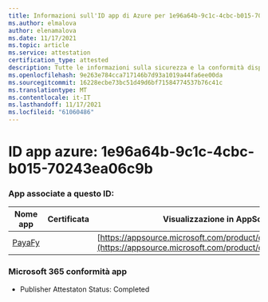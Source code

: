 ```yaml
---
title: Informazioni sull'ID app di Azure per 1e96a64b-9c1c-4cbc-b015-70243ea06c9b
ms.author: elmalova
author: elenamalova
ms.date: 11/17/2021
ms.topic: article
ms.service: attestation
certification_type: attested
description: Tutte le informazioni sulla sicurezza e la conformità disponibili per 1e96a64b-9c1c-4cbc-b015-70243ea06c9b.
ms.openlocfilehash: 9e263e784cca717146b7d93a1019a44fa6ee00da
ms.sourcegitcommit: 16228ecbe73bc51d49d6bf71584774537b76c41c
ms.translationtype: MT
ms.contentlocale: it-IT
ms.lasthandoff: 11/17/2021
ms.locfileid: "61060486"
---
```

# <a name="azure-app-id-1e96a64b-9c1c-4cbc-b015-70243ea06c9b"></a>ID app azure: 1e96a64b-9c1c-4cbc-b015-70243ea06c9b


### <a name="apps-associated-with-this-id"></a>App associate a questo ID:
| **Nome app** | **Certificata** | **Visualizzazione in AppSource** |
|--------------|---------------|-----------------------|
| [PayaFy](https://docs.microsoft.com/microsoft-365-app-certification/forward/WA200003397) |  | [https://appsource.microsoft.com/product/office/WA200003397](https://appsource.microsoft.com/product/office/WA200003397) |

### <a name="microsoft-365-app-compliance-status"></a>Microsoft 365 conformità app
- Publisher Attestaton Status: Completed
